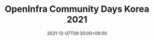 ---
title: "OpenInfra Community Days Korea 2021"
date: 2021-12-07T09:30:00+09:00
end_date: 2021-12-09T18:00:00+09:00
draft: false
thumbnail: "images/photos/event/2021_openinfradays_logo.png"
image: "images/photos/event/2021_openinfradays_logo.png"
location: "온라인"
fee: 5000
registration_url: "https://2021.openinfradays.kr/"
---